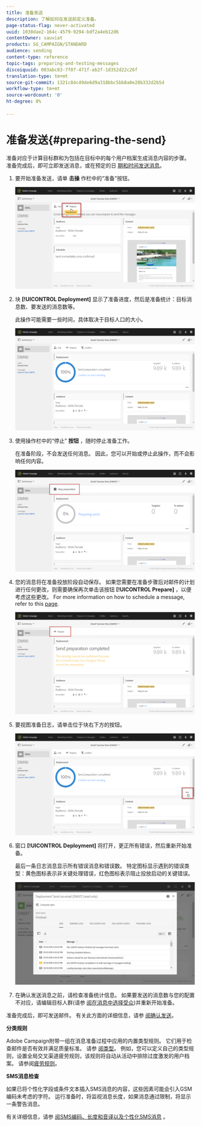```yaml
---
title: 准备发送
description: 了解如何在发送前定义准备。
page-status-flag: never-activated
uuid: 1038dae2-164c-4579-9294-bdf2a4eb12d6
contentOwner: sauviat
products: SG_CAMPAIGN/STANDARD
audience: sending
content-type: reference
topic-tags: preparing-and-testing-messages
discoiquuid: 003abc83-7f07-471f-ab2f-1d352d22c26f
translation-type: tm+mt
source-git-commit: 1321c84c49de6d9a318bbc5bb8a0e28b332d2b5d
workflow-type: tm+mt
source-wordcount: '0'
ht-degree: 0%

---
```



# 准备发送{#preparing-the-send}

准备对应于计算目标群和为包括在目标中的每个用户档案生成消息内容的步骤。 准备完成后，即可立即发送消息，或在预定的日 [期和时间发送消息](../../sending/using/about-scheduling-messages.md)。

1. 要开始准备发送，请单 **击操** 作栏中的“准备”按钮。

   ![](assets/preparing_delivery_2.png)

1. 块 **[!UICONTROL Deployment]** 显示了准备进度，然后是准备统计：目标消息数、要发送的消息数等。

   此操作可能需要一些时间，具体取决于目标人口的大小。

   ![](assets/preparing_delivery.png)

1. 使用操作栏中的“停止” **按钮** ，随时停止准备工作。

   在准备阶段，不会发送任何消息。 因此，您可以开始或停止此操作，而不会影响任何内容。

   ![](assets/preparing_delivery_6.png)

1. 您的消息将在准备投放阶段自动保存。 如果您需要在准备步骤后对邮件的计划进行任何更改，则需要确保再次单击该按钮 **[!UICONTROL Prepare]** ，以便考虑这些更改。 For more information on how to schedule a message, refer to this [page](../../sending/using/about-scheduling-messages.md).

   ![](assets/preparing_delivery_5.png)

1. 要视图准备日志，请单击位于块右下方的按钮。

   ![](assets/preparing_delivery_4.png)

1. 窗口 **[!UICONTROL Deployment]** 将打开，更正所有错误，然后重新开始准备。

   最后一条日志消息显示所有错误消息和错误数。 特定图标显示遇到的错误类型：黄色图标表示非关键处理错误，红色图标表示阻止投放启动的关键错误。

   ![](assets/preparing_delivery_3.png)

1. 在确认发送消息之前，请检查准备统计信息。 如果要发送的消息数与您的配置不对应，请编辑目标人群(请参 [阅在消息中选择受众](../../audiences/using/selecting-an-audience-in-a-message.md))并重新开始准备。

准备完成后，即可发送邮件。 有关此方面的详细信息，请参 [阅确认发送](../../sending/using/confirming-the-send.md)。

**分类规则**

Adobe Campaign附带一组在消息准备过程中应用的内置类型规则。 它们用于检查邮件是否有效并满足质量标准。 请参 [阅类型](../../sending/using/about-typology-rules.md)。 例如，您可以定义自己的类型规则，设置全局交叉渠道疲劳规则，该规则将自动从活动中排除过度激发的用户档案。 请参阅[疲劳规则](../../sending/using/fatigue-rules.md)。

**SMS消息检查**

如果已将个性化字段或条件文本插入SMS消息的内容，这些因素可能会引入GSM编码未考虑的字符。 运行准备时，将监视消息长度，如果消息通过限制，将显示一条警告消息。

有关详细信息，请参 [阅SMS编码、长度和音译](../../administration/using/configuring-sms-channel.md#sms-encoding--length-and-transliteration)[以及个性化SMS消息](../../channels/using/personalizing-sms-messages.md) 。
